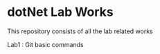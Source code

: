 # dotNet Lab Works

This repository consists of all the lab related works

Lab1 : Git basic commands
